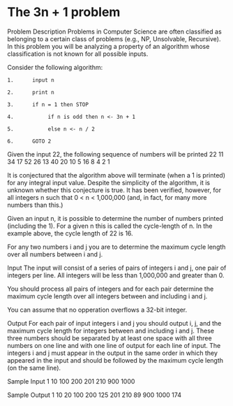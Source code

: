 # The 3n + 1 problem
Problem Description
Problems in Computer Science are often classified as belonging to a certain class of problems (e.g., NP, Unsolvable, Recursive). In this problem you will be analyzing a property of an algorithm whose classification is not known for all possible inputs.

Consider the following algorithm: 


    1.      input n

    2.      print n

    3.      if n = 1 then STOP

    4.           if n is odd then n <- 3n + 1

    5.           else n <- n / 2

    6.      GOTO 2


Given the input 22, the following sequence of numbers will be printed 22 11 34 17 52 26 13 40 20 10 5 16 8 4 2 1 

It is conjectured that the algorithm above will terminate (when a 1 is printed) for any integral input value. Despite the simplicity of the algorithm, it is unknown whether this conjecture is true. It has been verified, however, for all integers n such that 0 < n < 1,000,000 (and, in fact, for many more numbers than this.) 

Given an input n, it is possible to determine the number of numbers printed (including the 1). For a given n this is called the cycle-length of n. In the example above, the cycle length of 22 is 16. 

For any two numbers i and j you are to determine the maximum cycle length over all numbers between i and j. 
 

Input
The input will consist of a series of pairs of integers i and j, one pair of integers per line. All integers will be less than 1,000,000 and greater than 0. 

You should process all pairs of integers and for each pair determine the maximum cycle length over all integers between and including i and j. 

You can assume that no opperation overflows a 32-bit integer.
 

Output
For each pair of input integers i and j you should output i, j, and the maximum cycle length for integers between and including i and j. These three numbers should be separated by at least one space with all three numbers on one line and with one line of output for each line of input. The integers i and j must appear in the output in the same order in which they appeared in the input and should be followed by the maximum cycle length (on the same line). 
 

Sample Input
1 10
100 200
201 210
900 1000
 

Sample Output
1 10 20
100 200 125
201 210 89
900 1000 174

